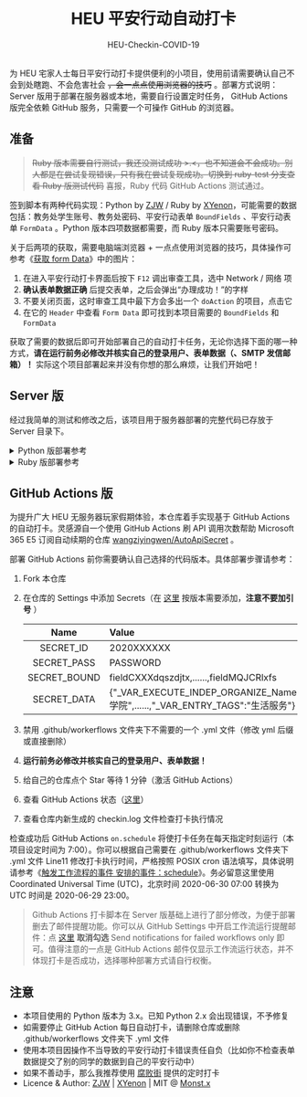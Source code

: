 <h1 align="center">HEU 平安行动自动打卡</h1>

<div align="center">HEU-Checkin-COVID-19</div></br>


为 HEU 宅家人士每日平安行动打卡提供便利的小项目，使用前请需要确认自己不会到处瞎跑、不会危害社会 ~~，会一点点使用浏览器的技巧~~ 。部署方式说明：Server 版用于部署在服务器或本地，需要自行设置定时任务， GitHub Actions 版完全依赖 GitHub 服务，只需要一个可操作 GitHub 的浏览器。

## 准备

> ~~Ruby 版本需要自行测试，我还没测试成功 >.<，也不知道会不会成功。别人都是在尝试复现错误，只有我在尝试复现成功。切换到 ruby-test 分支查看 Ruby 版测试代码~~ 喜报，Ruby 代码 GitHub Actions 测试通过。

签到脚本有两种代码实现：Python by [ZJW](https://zjw1.top/2020/03/10/auto_checkin_during_covid19_and_cas_sso_learning/) / Ruby by [XYenon](https://gist.github.com/XYenon/79317d63e7f769e5bdff5b595d709b65)，可能需要的数据包括：教务处学生账号、教务处密码、平安行动表单 `BoundFields` 、平安行动表单 `FormData` 。Python 版本四项数据都需要，而 Ruby 版本只需要账号密码。

关于后两项的获取，需要电脑端浏览器 + 一点点使用浏览器的技巧，具体操作可参考《[获取 form Data](https://monsterx.cn/tech/Auto-Checkin-COVID19.html#toc_1)》中的图片：

1. 在进入平安行动打卡界面后按下 `F12` 调出审查工具，选中 Network / 网络 项
2. **确认表单数据正确** 后提交表单，之后会弹出“办理成功！”的字样
3. 不要关闭页面，这时审查工具中最下方会多出一个 `doAction` 的项目，点击它
4. 在它的 `Header` 中查看 `Form Data` 即可找到本项目需要的 `BoundFields` 和 `FormData`

获取了需要的数据后即可开始部署自己的自动打卡任务，无论你选择下面的哪一种方式，**请在运行前务必修改并核实自己的登录用户、表单数据（、SMTP 发信邮箱）！** 实际这个项目部署起来并没有你想的那么麻烦，让我们开始吧！

## Server 版

经过我简单的测试和修改之后，该项目用于服务器部署的完整代码已存放于 Server 目录下。

<details><summary>Python 版部署参考</summary><br>

使用前确保本地安装好 Python3.x 。

1. 按照自己需要修改文件内容
   
   Server/checkin.py 修改 Line26-29 Line167-174 为自己的登录用户、表单数据、SMTP 发信邮箱

2. SMTP 发信邮箱设置并不是必须的，仅用于服务器打卡完成后发送邮件提醒
   
   如果不需要邮件提醒，删除 Server/checkin.py Line162-188 即可

3. 安装 pip 依赖 `lxml` `requests`
   
   命令行执行 `python -m pip install lxml requests`

4. **运行前务必修改并核实自己的登录用户、表单数据、SMTP 发信邮箱！**
5. 配置打卡定时任务
   
   Server 版本通过服务器或本地主机的定时任务实现自动打卡。请参考《[定时任务](https://monsterx.cn/tech/Auto-Checkin-COVID19.html#toc_7)》自行设置定时任务

</details>

<details><summary>Ruby 版部署参考</summary><br>

使用前确保本地安装好 Ruby 2.5+ 。

1. 按照自己需要修改文件内容
   
   Server/checkin.rb 修改 Line15-16 为自己的登录用户

2. 安装 gem 依赖 `watir` `webdrivers`
   
   命令行执行 `gem install watir webdrivers`

3. 部分场景可能需要另行安装 chromedriver、 google-chrome 等
4. **运行前务必修改并核实自己的登录用户、表单数据、SMTP 发信邮箱！**
5. 配置打卡定时任务
   
   Server 版本通过服务器或本地主机的定时任务实现自动打卡。请参考《[定时任务](https://monsterx.cn/tech/Auto-Checkin-COVID19.html#toc_7)》自行设置定时任务

</details>

## GitHub Actions 版

为提升广大 HEU 无服务器玩家假期体验，本仓库着手实现基于 GitHub Actions 的自动打卡。灵感源自一个使用 GitHub Actions 刷 API 调用次数帮助 Microsoft 365 E5 订阅自动续期的仓库 [wangziyingwen/AutoApiSecret](https://github.com/wangziyingwen/AutoApiSecret) 。

部署 GitHub Actions 前你需要确认自己选择的代码版本。具体部署步骤请参考：

1. Fork 本仓库
2. 在仓库的 Settings 中添加 Secrets（在 [这里](https://github.com/monsterxcn/HEU-Checkin-COVID-19/settings/secrets) 按版本需要添加，**注意不要加引号** ）
   
   | Name | Value | Version |
   |:----:|:------|:-------:|
   | SECRET_ID | 2020XXXXXX | py rb |
   | SECRET_PASS | PASSWORD | py rb |
   | SECRET_BOUND | fieldCXXXdqszdjtx,......,fieldMQJCRlxfs | py |
   | SECRET_DATA | {"_VAR_EXECUTE_INDEP_ORGANIZE_Name":"XXX学院",......,"_VAR_ENTRY_TAGS":"生活服务"} | py |

3. 禁用 .github/workerflows 文件夹下不需要的一个 .yml 文件（修改 yml 后缀或直接删除）
4. **运行前务必修改并核实自己的登录用户、表单数据！**
5. 给自己的仓库点个 Star 等待 1 分钟（激活 GitHub Actions）
6. 查看 GitHub Actions 状态（[这里](https://github.com/monsterxcn/HEU-Checkin-COVID-19/actions)）
7. 查看仓库内新生成的 checkin.log 文件检查打卡执行情况

检查成功后 GitHub Actions `on.schedule` 将使打卡任务在每天指定时刻运行（本项目设定时间为 7:00）。你可以根据自己需要在 .github/workerflows 文件夹下 .yml 文件 Line11 修改打卡执行时间，严格按照 POSIX cron 语法填写，具体说明请参考《[触发工作流程的事件 安排的事件：schedule](https://docs.github.com/cn/actions/reference/events-that-trigger-workflows#)》。务必留意这里使用 Coordinated Universal Time (UTC)，北京时间 2020-06-30 07:00 转换为 UTC 时间是 2020-06-29 23:00。

> Github Actions 打卡脚本在 Server 版基础上进行了部分修改，为便于部署删去了邮件提醒功能。你可以从 GitHub Settings 中开启工作流运行提醒邮件：点 [这里](https://github.com/settings/notifications) **取消勾选** Send notifications for failed workflows only 即可。值得注意的一点是 GitHub Actions 邮件仅显示工作流运行状态，并不体现打卡是否成功，选择哪种部署方式请自行权衡。

## 注意

 - 本项目使用的 Python 版本为 3.x。已知 Python 2.x 会出现错误，不予修复
 - 如需要停止 GitHub Action 每日自动打卡，请删除仓库或删除 .github/workerflows 文件夹下 .yml 文件
 - 使用本项目因操作不当导致的平安行动打卡错误责任自负（比如你不检查表单数据提交了别的同学的数据到自己的平安行动中）
 - 如果不善动手，那么我推荐使用 [腐败街](https://www.fubaijie.cn) 提供的定时打卡
 - Licence & Author: [ZJW](https://zjw1.top) | [XYenon](https://xyenon.bid) | MIT @ [Monst.x](https://monsterx.cn)